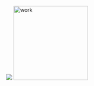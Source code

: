 <div style="width:100%;display:flex;justify-content: center"> 
  
  ![](https://github-profile-summary-cards.vercel.app/api/cards/most-commit-language?username=gh0st3e&theme=solarized_dark)
  <img src="https://i.gifer.com/origin/4c/4c7dc3d8a6dd24c8169b85d7e0fff5fd_w200.gif" alt="work" height="200"/>
</div>
